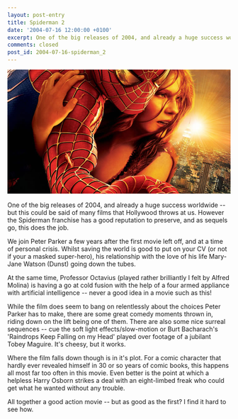 ```yaml
---
layout: post-entry
title: Spiderman 2
date: '2004-07-16 12:00:00 +0100'
excerpt: One of the big releases of 2004, and already a huge success worldwide. However the Spiderman franchise has a reputation to preserve, so does this do the job?
comments: closed
post_id: 2004-07-16-spiderman_2
---
```

![Promotional image for Spiderman 2](/assets/images/2004/07/spiderman_2.jpg)

One of the big releases of 2004, and already a huge success worldwide -- but this could be said of many films that Hollywood throws at us. However the Spiderman franchise has a good reputation to preserve, and as sequels go, this does the job.

We join Peter Parker a few years after the first movie left off, and at a time of personal crisis. Whilst saving the world is good to put on your CV (or not if your a masked super-hero), his relationship with the love of his life Mary-Jane Watson (Dunst) going down the tubes.

At the same time, Professor Octavius (played rather brilliantly I felt by Alfred Molina) is having a go at cold fusion with the help of a four armed appliance with artificial intelligence -- never a good idea in a movie such as this!

While the film does seem to bang on relentlessly about the choices Peter Parker has to make, there are some great comedy moments thrown in, riding down on the lift being one of them. There are also some nice surreal sequences -- cue the soft light effects/slow-motion or Burt Bacharach's 'Raindrops Keep Falling on my Head' played over footage of a jubilant Tobey Maguire. It's cheesy, but it works.

Where the film falls down though is in it's plot. For a comic character that hardly ever revealed himself in 30 or so years of comic books, this happens all most far too often in this movie. Even better is the point at which a helpless Harry Osborn strikes a deal with an eight-limbed freak who could get what he wanted without any trouble.

All together a good action movie -- but as good as the first? I find it hard to see how.